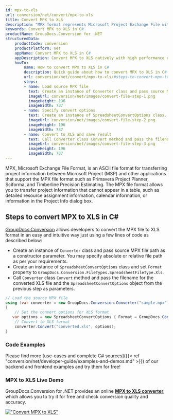 ```yaml
---
id: mpx-to-xls
url: conversion/net/convert/mpx-to-xls
title: Convert MPX to XLS
description: "MPX format represents Microsoft Project Exchange File with .mpx extension. Learn how to convert MPX to XLS file programmatically in C# language using GroupDocs.Conversion for .NET library."
keywords: Convert MPX to XLS in C#
productName: GroupDocs.Conversion for .NET
structuredData:
    productCode: conversion
    productPlatform: net
    appName: Convert MPX to XLS in C#
    appDescription: Convert MPX to XLS natively with high performance using C# language and server side GroupDocs.Conversion for .NET APIs, without the use of any software like Microsoft or Open Office.
    howTo:
        name: How to convert MPX to XLS in C# 
        description: Quick guide about how to convert MPX to XLS in C# with high performance and accuracy.
        url: conversion/net/convert/mpx-to-xls/#steps-to-convert-mpx-to-xls-in-c
        steps:
        - name: Load source MPX file 
          text: Create an instance of Converter class and pass source MPX file path as a constructor parameter. You may specify absolute or relative file path as per your requirements. 
          imageUrl: conversion/net/images/convert-file-step-1.png
          imageHeight: 196
          imageWidth: 737
        - name: Specify convert options 
          text: Create an instance of SpreadsheetConvertOptions class.
          imageUrl: conversion/net/images/convert-file-step-2.png
          imageHeight: 196
          imageWidth: 737
        - name: Convert to XLS and save result 
          text: Call Converter class Convert method and pass the filename for the converted HTML file and the SpreadsheetConvertOptions object from the previous step as parameters.
          imageUrl: conversion/net/images/convert-file-step-3.png
          imageHeight: 196
          imageWidth: 737
---
```


MPX, Microsoft Exchange File Format, is an ASCII file format for transferring project information between Microsoft Project (MSP) and other applications that support the MPX file format such as Primavera Project Planner, Sciforma, and Timberline Precision Estimating. The MPX file format allows you to transfer project information that cannot appear in a table, such as detailed resource assignment information, calendar information, or information in the Project Info dialog box.

## Steps to convert MPX to XLS in C#

[GroupDocs.Conversion](https://products.groupdocs.com/conversion/net) allows developers to convert the MPX file to XLS format in an easy and intuitive way just using a few lines of code as described below:

* Create an instance of `Converter` class and pass source MPX file path as a constructor parameter. You may specify absolute or relative file path as per your requirements. 
* Create an instance of `SpreadsheetConvertOptions` class and set `Format` property to `GroupDocs.Conversion.FileTypes.SpreadsheetFileType.Xls`.
* Call `Converter` class `Convert` method and pass the filename for the converted XLS file and the `SpreadsheetConvertOptions` object from the previous step as parameters.

```csharp
// Load the source MPX file
using (var converter = new GroupDocs.Conversion.Converter("sample.mpx"))
{
    // Set the convert options for XLS format
   var options = new SpreadsheetConvertOptions { Format = GroupDocs.Conversion.FileTypes.SpreadsheetFileType.Xls };
    // Convert to XLS format
    converter.Convert("converted.xls", options);
}
```

### Code Examples

Please find more [use-cases and complete C# sources]({{< ref "conversion/net/developer-guide/examples-and-demos.md" >}}) of our backend and frontend examples and try them for free!

### MPX to XLS Live Demo

GroupDocs.Conversion for .NET provides an online [**MPX to XLS converter**](https://products.groupdocs.app/conversion/mpx-to-xls), which allows you to try it for free and check conversion quality and accuracy.

[!["Convert MPX to XLS"](conversion/net/images/convert-to-xls/convert-mpx-to-xls.png)](https://products.groupdocs.app/conversion/mpx-to-xls)